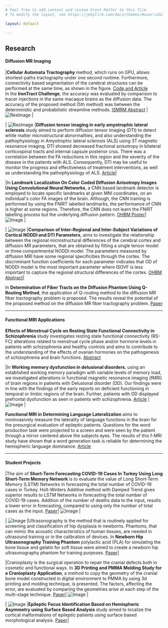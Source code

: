```yaml
---
# Feel free to add content and custom Front Matter to this file.
# To modify the layout, see https://jekyllrb.com/docs/themes/#overriding-theme-defaults

layout: default

---
```

## Research

#### Diffusion MR Imaging

|**Cellular Automata Tractography** method, which runs on GPU, allows shortest-paths tractography under one second runtime. Furthermore, connectivity based segmentation of the cerebral structures can be performed at the same time, as shown in the figure. [Code and Article](https://github.com/andachamamci/CATractography) <br> In the **IronTract Challenge**, the accuracy was evaluated by comparison to tracer injections in the same macaque brains as the diffusion data. The accuracy of the proposed method (5th method) was between the deterministic and probabilistic streamline methods. [ISMRM Abstract](/docs/challenge_ISMRM_final.pdf) | ![ResImage](/img/catractography-fig9.jpg) |

| ![ResImage](/img/figals.png) |**Diffusion tensor imaging in early amyotrophic lateral sclerosis** study aimed to perform diffusion tensor imaging (DTI) to detect white matter microstructural abnormalities, and also understanding the pathophysiology in Amyotrophic lateral sclerosis (ALS) using 3T magnetic resonance imaging. DTI showed decreased fractional anisotropy in bilateral corticospinal tracts and internal capsule posterior crus. There was a correlation between the FA reductions in this region and the severity of the disease in the patients with ALS. Consequently, DTI may be useful to monitor the progress and effectiveness of treatment interventions, as well as understanding the pathophysiology of ALS. [Article](/docs/dti-als.pdf)|

|In **Landmark Localization On Color Coded Diffusion Anisotropy Images Using Convolutional Neural Networks**, a CNN based landmark detector is employed to locate specific landmarks at given MNI coordinates, on an individual's color FA images of the brain. Although, the CNN training is performed by using the FNIRT labelled landmarks, the performance of CNN is higher at some regions. Therefore, the CNN does not learn the FNIRT labelling process but the underlying diffusion pattern. [OHBM Poster](/docs/T219_Yetkin.pdf)| ![Image](/img/figlmrk.png) |

| ![Image](/img/fignoddi.png) |**Comparison of Inter-Regional and Inter-Subject Variations of Cortical NODDI and DTI Parameters**, aims to investigate the relationship between the regional microstructural differences of the cerebral cortex and diffusion MR parameters, that are obtained by fitting a single tensor model or three compartmental NODDI model. The parameters measured by diffusion MRI have some regional specificities through the cortex. The discriminant function coefficients for each parameter indicates that OD of NODDI model is the most important parameter where ISOVF is less important to capture the regional structural differences of the cortex. [OHBM Abstract](/docs/OHBM-NODDI.pdf)|

In **Determination of Fiber Tracts on the Diffusion Phantom Using Q-Routing Method**, the application of Q-routing method to the diffusion MR fiber tractography problem is proposed. The results reveal the potential of the proposed method on the diffusion MR fiber tractography problem. [Paper](https://ieeexplore.ieee.org/document/9299310)

***

#### Functional MRI Applications

**Effects of Menstrual Cycle on Resting State Functional Connectivity in Schizophrenia** study investigates resting state functional connectivity (RS-FC) alterations related to menstrual cycle phase and/or hormone levels in patients with schizophrenia and healthy controls and aims to contribute to the understanding of the effects of ovarian hormones on the pathogenesis of schizophrenia and brain functions. [Abstract](https://academic.oup.com/schizophreniabulletin/article/46/Supplement_1/S284/5839513)

|In **Working memory dysfunction in delusional disorders**, using an established working memory paradigm with variable levels of memory load, we investigated alterations in functional magnetic resonance imaging (fMRI) of brain regions in patients with Delusional disorder (DD). Our findings were in line with the findings of the early reports on deficient functioning in temporal or limbic regions of the brain. Further, patients with DD displayed prefrontal dysfunction as seen in patients with schizophrenia. [Article](https://www.sciencedirect.com/science/article/abs/pii/S0022395614001356) | ![Image](/img/figdd.png) |

**Functional MRI in Determining Language Lateralization** aims to noninvasively measure the laterality of language functions in the brain for the presurgical evaluation of epileptic patients. Questions for the word production task were projected to a screen and were seen by the patient through a mirror centered above the subjects eyes. The results of this f-MRI study have shown that a word generation task is reliable for determining the hemispheric language dominance. [Article](https://jag.journalagent.com/tjn/pdfs/TJN_13_1_27_32.pdf) 

***

#### Student Projects

|The aim of **Short-Term Forecasting COVID-19 Cases In Turkey Using Long Short-Term Memory Network** is to evaluate the value of Long Short-Term Memory (LSTM) Networks in forecasting the total number of COVID-19 cases in Turkey. Holt-Winters Additive method with Damped Trend gives superior results to LSTM Networks in forecasting the total number of COVID-19 cases. Addition of the number of deaths data to the input, results a lower error in forecasting, compared to using only the number of total cases as the input. [Paper](https://ieeexplore.ieee.org/document/9299235)| ![Image](/img/covid.PNG) |

| ![Image](/img/usphantom.png) |Ultrasonography is the method that is routinely applied for screening and classification of hip dysplasia in newborns. Phantoms, that can mimic the acoustic characteristics of human tissues, are needed in ultrasound training or in the calibration of devices. In **Newborn Hip Ultrasonography Training Phantom** polylactic acid (PLA) for simulating the bone tissue and gelatin for soft tissue were aimed to create a newborn hip ultrasonography phantom for training purposes. [Paper](https://ieeexplore.ieee.org/document/8479276)|

|Cranioplasty is the surgical operation to repair the cranial defects both in cosmetic and functional ways. In **3D Printing and PMMA Molding Study for a Cranioplasty Application**, a method to copy the geometry of the cranial bone model constructed in digital environment to PMMA by using 3d printing and molding technique, is presented. The factors, affecting the error, are evaluated by comparing the geometries arise at each step of the multi-stage technique. [Paper](/docs/049_cranioplasty.pdf)| ![Image](/img/cranioplasty.png) |

| ![Image](/img/figepi.png) |**Epileptic Focus Identification Based on Hemispheric Asymmetry using Surface Based Analysis** study aimed to localize the cortical malformations of epileptic patients using surface based morphological analysis. [Paper](https://ieeexplore.ieee.org/document/7374607)|

